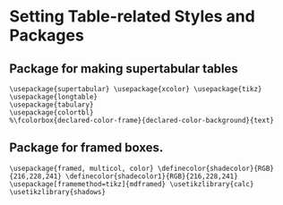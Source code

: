 # Setting Table-related Styles and Packages

## Package for making supertabular tables

    \usepackage{supertabular} \usepackage{xcolor} \usepackage{tikz} \usepackage{longtable}
    \usepackage{tabulary}
    \usepackage{colortbl}
    %\fcolorbox{declared-color-frame}{declared-color-background}{text}

## Package for framed boxes.

    \usepackage{framed, multicol, color} \definecolor{shadecolor}{RGB}{216,228,241} \definecolor{shadecolor1}{RGB}{216,228,241}   
    \usepackage[framemethod=tikz]{mdframed} \usetikzlibrary{calc} \usetikzlibrary{shadows}
